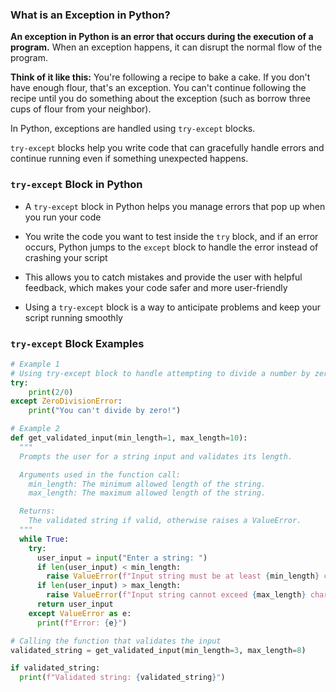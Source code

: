 ### What is an Exception in Python?

**An exception in Python is an error that occurs during the execution of a program.** When an exception happens, it can disrupt the normal flow of the program.

**Think of it like this:** You're following a recipe to bake a cake. If you don't have enough flour, that's an exception. You can't continue following the recipe until you do something about the exception (such as borrow three cups of flour from your neighbor).

In Python, exceptions are handled using `try-except` blocks. 

`try-except` blocks help you write code that can gracefully handle errors and continue running even if something unexpected happens.

### `try-except` Block in Python

- A `try-except` block in Python helps you manage errors that pop up when you run your code

- You write the code you want to test inside the `try` block, and if an error occurs, Python jumps to the `except` block to handle the error instead of crashing your script
- This allows you to catch mistakes and provide the user with helpful feedback, which makes your code safer and more user-friendly
- Using a `try-except` block is a way to anticipate problems and keep your script running smoothly


### `try-except` Block Examples

```python
# Example 1
# Using try-except block to handle attempting to divide a number by zero
try:
    print(2/0)
except ZeroDivisionError:
    print("You can't divide by zero!")
```

```python
# Example 2
def get_validated_input(min_length=1, max_length=10):
  """
  Prompts the user for a string input and validates its length.

  Arguments used in the function call:
    min_length: The minimum allowed length of the string.
    max_length: The maximum allowed length of the string.

  Returns:
    The validated string if valid, otherwise raises a ValueError.
  """
  while True:
    try:
      user_input = input("Enter a string: ")
      if len(user_input) < min_length:
        raise ValueError(f"Input string must be at least {min_length} characters long.")
      if len(user_input) > max_length:
        raise ValueError(f"Input string cannot exceed {max_length} characters.")
      return user_input
    except ValueError as e:
      print(f"Error: {e}")

# Calling the function that validates the input
validated_string = get_validated_input(min_length=3, max_length=8)

if validated_string:
  print(f"Validated string: {validated_string}")
```
